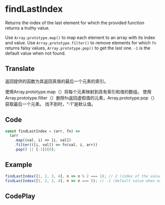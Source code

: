 # findLastIndex

Returns the index of the last element for which the provided function returns a truthy value.

Use `Array.prototype.map()` to map each element to an array with its index and value.
Use `Array.prototype.filter()` to remove elements for which `fn` returns falsy values, `Array.prototype.pop()` to get the last one.
`-1` is the default value when not found.

## Translate

返回提供的函数为其返回真值的最后一个元素的索引。

使用Array.prototype.map（）将每个元素映射到具有索引和值的数组。
使用Array.prototype.filter（）删除fn返回虚假值的元素，Array.prototype.pop（）获取最后一个元素。
找不到时，“-1”是默认值。

## Code

```js
const findLastIndex = (arr, fn) =>
  (arr
    .map((val, i) => [i, val])
    .filter(([i, val]) => fn(val, i, arr))
    .pop() || [-1])[0];
```

## Example

```js
findLastIndex([1, 2, 3, 4], n => n % 2 === 1); // 2 (index of the value 3)
findLastIndex([1, 2, 3, 4], n => n === 5); // -1 (default value when not found)
```

## CodePlay

<template>
  <code-play codeplay-id="" />
</template>
